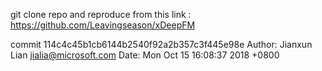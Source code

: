 git clone repo and reproduce from this link :
https://github.com/Leavingseason/xDeepFM


commit 114c4c45b1cb6144b2540f92a2b357c3f445e98e
Author: Jianxun Lian <jialia@microsoft.com>
Date:   Mon Oct 15 16:08:37 2018 +0800

